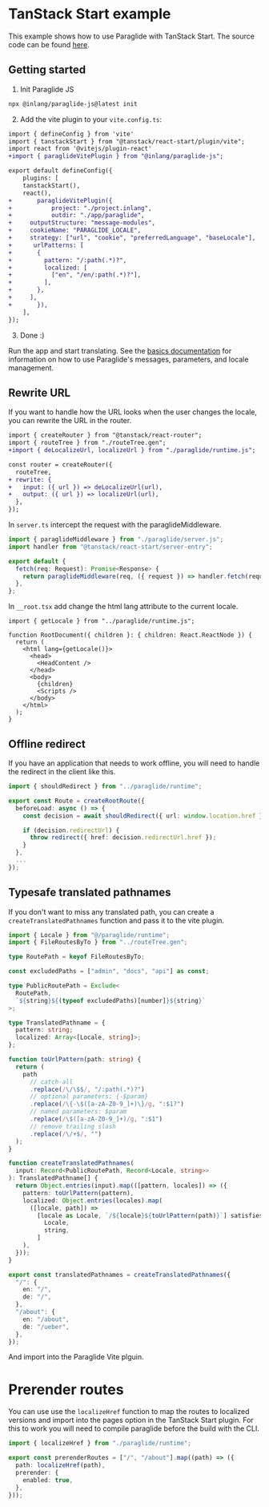 # TanStack Start example

This example shows how to use Paraglide with TanStack Start. The source code can be found [here](https://github.com/opral/monorepo/tree/main/inlang/packages/paraglide/paraglide-js/examples/tanstack-start).

## Getting started

1. Init Paraglide JS

```bash
npx @inlang/paraglide-js@latest init
```

2. Add the vite plugin to your `vite.config.ts`:

```diff
import { defineConfig } from 'vite'
import { tanstackStart } from "@tanstack/react-start/plugin/vite";
import react from '@vitejs/plugin-react'
+import { paraglideVitePlugin } from "@inlang/paraglide-js";

export default defineConfig({
	plugins: [
    tanstackStart(),
    react(),
+		paraglideVitePlugin({
+			project: "./project.inlang",
+			outdir: "./app/paraglide",
+     outputStructure: "message-modules",
+     cookieName: "PARAGLIDE_LOCALE",
+     strategy: ["url", "cookie", "preferredLanguage", "baseLocale"],
+      urlPatterns: [
+       {
+         pattern: "/:path(.*)?",
+         localized: [
+           ["en", "/en/:path(.*)?"],
+         ],
+       },
+     ],
+		}),
	],
});
```

3. Done :)

Run the app and start translating. See the [basics documentation](/m/gerre34r/library-inlang-paraglideJs/basics) for information on how to use Paraglide's messages, parameters, and locale management.

## Rewrite URL

If you want to handle how the URL looks when the user changes the locale, you can rewrite the URL in the router.

```diff
import { createRouter } from "@tanstack/react-router";
import { routeTree } from "./routeTree.gen";
+import { deLocalizeUrl, localizeUrl } from "./paraglide/runtime.js";

const router = createRouter({
  routeTree,
+ rewrite: {
+   input: ({ url }) => deLocalizeUrl(url),
+   output: ({ url }) => localizeUrl(url),
  },
});
```

In `server.ts` intercept the request with the paraglideMiddleware.

```ts
import { paraglideMiddleware } from "./paraglide/server.js";
import handler from "@tanstack/react-start/server-entry";

export default {
  fetch(req: Request): Promise<Response> {
    return paraglideMiddleware(req, ({ request }) => handler.fetch(request));
  },
};
```

In `__root.tsx` add change the html lang attribute to the current locale.

```tsx
import { getLocale } from "../paraglide/runtime.js";

function RootDocument({ children }: { children: React.ReactNode }) {
  return (
    <html lang={getLocale()}>
      <head>
        <HeadContent />
      </head>
      <body>
        {children}
        <Scripts />
      </body>
    </html>
  );
}
```

## Offline redirect

If you have an application that needs to work offline, you will need to handle the redirect in the client like this.

```ts
import { shouldRedirect } from "../paraglide/runtime";

export const Route = createRootRoute({
  beforeLoad: async () => {
    const decision = await shouldRedirect({ url: window.location.href });

    if (decision.redirectUrl) {
      throw redirect({ href: decision.redirectUrl.href });
    }
  },
  ...
});
```

## Typesafe translated pathnames

If you don't want to miss any translated path, you can create a `createTranslatedPathnames` function and pass it to the vite plugin.

```ts
import { Locale } from "@/paraglide/runtime";
import { FileRoutesByTo } from "../routeTree.gen";

type RoutePath = keyof FileRoutesByTo;

const excludedPaths = ["admin", "docs", "api"] as const;

type PublicRoutePath = Exclude<
  RoutePath,
  `${string}${(typeof excludedPaths)[number]}${string}`
>;

type TranslatedPathname = {
  pattern: string;
  localized: Array<[Locale, string]>;
};

function toUrlPattern(path: string) {
  return (
    path
      // catch-all
      .replace(/\/\$$/, "/:path(.*)?")
      // optional parameters: {-$param}
      .replace(/\{-\$([a-zA-Z0-9_]+)\}/g, ":$1?")
      // named parameters: $param
      .replace(/\$([a-zA-Z0-9_]+)/g, ":$1")
      // remove trailing slash
      .replace(/\/+$/, "")
  );
}

function createTranslatedPathnames(
  input: Record<PublicRoutePath, Record<Locale, string>>
): TranslatedPathname[] {
  return Object.entries(input).map(([pattern, locales]) => ({
    pattern: toUrlPattern(pattern),
    localized: Object.entries(locales).map(
      ([locale, path]) =>
        [locale as Locale, `/${locale}${toUrlPattern(path)}`] satisfies [
          Locale,
          string,
        ]
    ),
  }));
}

export const translatedPathnames = createTranslatedPathnames({
  "/": {
    en: "/",
    de: "/",
  },
  "/about": {
    en: "/about",
    de: "/ueber",
  },
});
```

And import into the Paraglide Vite plguin.

# Prerender routes

You can use use the `localizeHref` function to map the routes to localized versions and import into the pages option in the TanStack Start plugin. For this to work you will need to compile paraglide before the build with the CLI.

```ts
import { localizeHref } from "./paraglide/runtime";

export const prerenderRoutes = ["/", "/about"].map((path) => ({
  path: localizeHref(path),
  prerender: {
    enabled: true,
  },
}));
```
